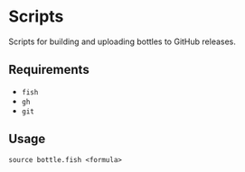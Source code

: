 # Scripts

Scripts for building and uploading bottles to GitHub releases.

## Requirements

- `fish`
- `gh`
- `git`

## Usage

```
source bottle.fish <formula>
```
